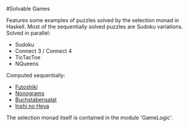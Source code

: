 #Solvable Games

Features some examples of puzzles solved by the selection monad in Haskell.
Most of the sequentially solved puzzles are Sudoku variations.
Solved in parallel:
  * Sudoku
  * Connect 3 / Connect 4
  * TicTacToe
  * NQueens

Computed sequentially:
  * [Futoshiki](https://en.wikipedia.org/wiki/Futoshiki)
  * [Nonograms](https://en.wikipedia.org/wiki/Nonogram)
  * [Buchstabensalat](https://en.wikipedia.org/wiki/Buchstabensalat_(logic_puzzle))
  * [Inshi no Heya](https://en.wikipedia.org/wiki/Inshi_no_heya)

The selection monad itself is contained in the module 'GameLogic'.
